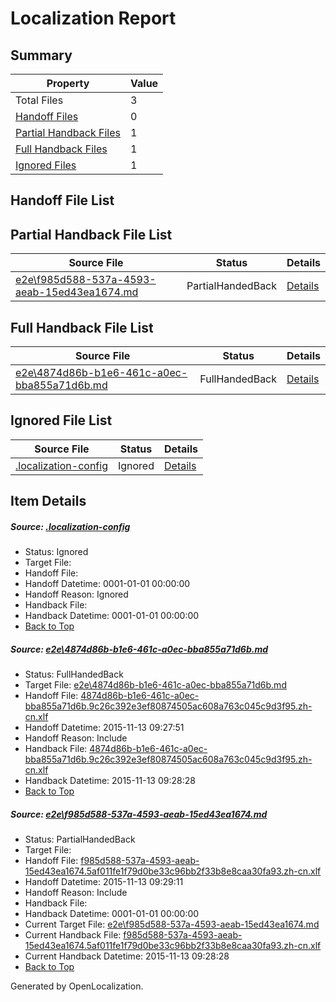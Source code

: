 # <a name='report-top'></a> Localization Report

## Summary
 Property | Value 
 -------- | ----- 
 Total Files | 3
[ Handoff Files ](#handoff-list)| 0
[ Partial Handback Files ](#partial-handback-list)| 1
[ Full Handback Files ](#full-handback-list)| 1
[ Ignored Files ](#ignored-list)| 1

## <a name='handoff-list'></a> Handoff File List

## <a name='partial-handback-list'></a> Partial Handback File List
 Source File | Status | Details 
 ----------- | ------ | ------- 
 [e2e\f985d588-537a-4593-aeab-15ed43ea1674.md](https://github.com/OpenLocalizationTest/oltest/blob/f4ec151f339bc984f19817564787c6e454784bfb/e2e/f985d588-537a-4593-aeab-15ed43ea1674.md) | PartialHandedBack | [Details](#d547ef8b0edbd73b50b35cf7b1b98f435618f0fc2)

## <a name='handback-list'></a> Full Handback File List
 Source File | Status | Details 
 ----------- | ------ | ------- 
 [e2e\4874d86b-b1e6-461c-a0ec-bba855a71d6b.md](https://github.com/OpenLocalizationTest/oltest/blob/95b07bcc1f63ce99d5c78c27c9e05f191f39d240/e2e/4874d86b-b1e6-461c-a0ec-bba855a71d6b.md) | FullHandedBack | [Details](#76e2503980817e74f71247d47b4abf1937884cd71)

## <a name='ignored-list'></a> Ignored File List
 Source File | Status | Details 
 ----------- | ------ | ------- 
 [.localization-config](https://github.com/OpenLocalizationTest/oltest/blob/f4ec151f339bc984f19817564787c6e454784bfb/.localization-config) | Ignored | [Details](#048a0e657b81f2e30d1cbef1ba533f0de3ca11c40)

## Item Details
##### <a name='048a0e657b81f2e30d1cbef1ba533f0de3ca11c40'></a> Source: [.localization-config](https://github.com/OpenLocalizationTest/oltest/blob/f4ec151f339bc984f19817564787c6e454784bfb/.localization-config)
* Status: Ignored
* Target File: 
* Handoff File: 
* Handoff Datetime: 0001-01-01 00:00:00
* Handoff Reason: Ignored
* Handback File: 
* Handback Datetime: 0001-01-01 00:00:00
* [Back to Top](#report-top)

##### <a name='76e2503980817e74f71247d47b4abf1937884cd71'></a> Source: [e2e\4874d86b-b1e6-461c-a0ec-bba855a71d6b.md](https://github.com/OpenLocalizationTest/oltest/blob/95b07bcc1f63ce99d5c78c27c9e05f191f39d240/e2e/4874d86b-b1e6-461c-a0ec-bba855a71d6b.md)
* Status: FullHandedBack
* Target File: [e2e\4874d86b-b1e6-461c-a0ec-bba855a71d6b.md](https://github.com/OpenLocalizationTestOrg/oltest.zh-cn/blob/af2a86be76692f7324a3b4010b5c6cb8c7aedab7/e2e/4874d86b-b1e6-461c-a0ec-bba855a71d6b.md)
* Handoff File: [4874d86b-b1e6-461c-a0ec-bba855a71d6b.9c26c392e3ef80874505ac608a763c045c9d3f95.zh-cn.xlf](https://github.com/OpenLocalizationTestOrg/olhandoff/blob/93552021ca9c1d8bd68c216c24160b571f68d404/ol-handoff/OpenLocalizationTestOrg/oltest.zh-cn/yanz/4874d86b-b1e6-461c-a0ec-bba855a71d6b.9c26c392e3ef80874505ac608a763c045c9d3f95.zh-cn.xlf)
* Handoff Datetime: 2015-11-13 09:27:51
* Handoff Reason: Include
* Handback File: [4874d86b-b1e6-461c-a0ec-bba855a71d6b.9c26c392e3ef80874505ac608a763c045c9d3f95.zh-cn.xlf](https://github.com/OpenLocalizationTestOrg/olhandback/blob/9198cd386274a3a60e3e579a9353bc36a5b54981/ol-handback/OpenLocalizationTestOrg/oltest.zh-cn/yanz/4874d86b-b1e6-461c-a0ec-bba855a71d6b.9c26c392e3ef80874505ac608a763c045c9d3f95.zh-cn.xlf)
* Handback Datetime: 2015-11-13 09:28:28
* [Back to Top](#report-top)

##### <a name='d547ef8b0edbd73b50b35cf7b1b98f435618f0fc2'></a> Source: [e2e\f985d588-537a-4593-aeab-15ed43ea1674.md](https://github.com/OpenLocalizationTest/oltest/blob/f4ec151f339bc984f19817564787c6e454784bfb/e2e/f985d588-537a-4593-aeab-15ed43ea1674.md)
* Status: PartialHandedBack
* Target File: 
* Handoff File: [f985d588-537a-4593-aeab-15ed43ea1674.5af011fe1f79d0be33c96bb2f33b8e8caa30fa93.zh-cn.xlf](https://github.com/OpenLocalizationTestOrg/olhandoff/blob/de4a855367c40b28d79a7e0f2635da1273e7731c/ol-handoff/OpenLocalizationTestOrg/oltest.zh-cn/yanz/f985d588-537a-4593-aeab-15ed43ea1674.5af011fe1f79d0be33c96bb2f33b8e8caa30fa93.zh-cn.xlf)
* Handoff Datetime: 2015-11-13 09:29:11
* Handoff Reason: Include
* Handback File: 
* Handback Datetime: 0001-01-01 00:00:00
* Current Target File: [e2e\f985d588-537a-4593-aeab-15ed43ea1674.md](https://github.com/OpenLocalizationTestOrg/oltest.zh-cn/blob/af2a86be76692f7324a3b4010b5c6cb8c7aedab7/e2e/f985d588-537a-4593-aeab-15ed43ea1674.md)
* Current Handback File: [f985d588-537a-4593-aeab-15ed43ea1674.5af011fe1f79d0be33c96bb2f33b8e8caa30fa93.zh-cn.xlf](https://github.com/OpenLocalizationTestOrg/olhandback/blob/9198cd386274a3a60e3e579a9353bc36a5b54981/ol-handback/OpenLocalizationTestOrg/oltest.zh-cn/yanz/f985d588-537a-4593-aeab-15ed43ea1674.5af011fe1f79d0be33c96bb2f33b8e8caa30fa93.zh-cn.xlf)
* Current Handback Datetime: 2015-11-13 09:28:28
* [Back to Top](#report-top)


Generated by OpenLocalization.
